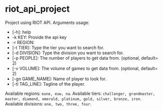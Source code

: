 # riot_api_project
Project using RIOT API.
Arguments usage: 
- [-h]\: help
- -k KEY: Provide the api key
- -r REGION:
- [-t TIER]: Type the tier you want to search for.
- [-d DIVISION]: Type the division you want to search for.
- [-p PEOPLE]: The number of players to get data from. (optional, default= 2)
- [-v VOLUME]: The volume of games to get data from. (optional, default= 2)
- [-gn GAME_NAME]: Name of player to look for.
- [-tl TAG_LINE]: Tagline of the player.


Available regions: ```eune, euw, na```.
Available tiers: ```challenger, grandmaster, master, diamond, emerald, platinum, gold, silver, bronze, iron```.
Available divisions: ```one, two, three, four```.
